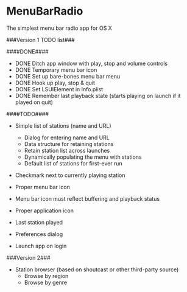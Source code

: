 # MenuBarRadio

The simplest menu bar radio app for OS X

###Version 1 TODO list###

####DONE####

- DONE Ditch app window with play, stop and volume controls
- DONE Temporary menu bar icon
- DONE Set up bare-bones menu bar menu
- DONE Hook up play, stop & quit
- DONE Set LSUIElement in Info.plist
- DONE Remember last playback state (starts playing on launch if it played on quit)

####TODO####

- Simple list of stations (name and URL)
    - Dialog for entering name and URL
    - Data structure for retaining stations
    - Retain station list across launches
    - Dynamically populating the menu with stations
    - Default list of stations for first-ever run
 
- Checkmark next to currently playing station
- Proper menu bar icon
- Menu bar icon must reflect buffering and playback status
- Proper application icon
- Last station played
- Preferences dialog
- Launch app on login
 
###Version 2###
- Station browser (based on shoutcast or other third-party source)
	- Browse by region
	- Browse by genre
 